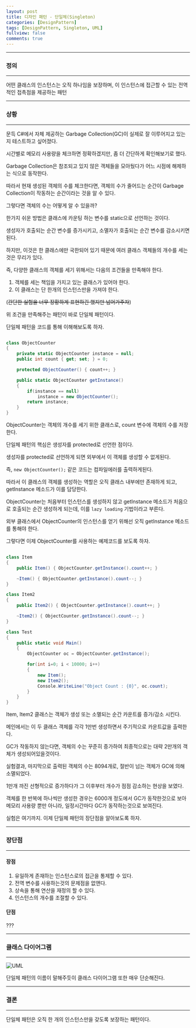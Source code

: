 ```yaml
---
layout: post
title: 디자인 패턴 - 단일체(Singleton)
categories: [DesignPattern]
tags: [DesignPattern, Singleton, UML]
fullview: false
comments: true
---
```


----

### 정의

----

어떤 클래스의 인스턴스는 오직 하나임을 보장하며, 이 인스턴스에 접근할 수 있는 전역적인 접촉점을 제공하는 패턴

----

### 상황

----

문득 C#에서 자체 제공하는 Garbage Collection(GC)이 실제로 잘 이루어지고 있는지 테스트하고 싶어졌다.

시간별로 메모리 사용량을 체크하면 정확하겠지만, 좀 더 간단하게 확인해보기로 했다.

Garbage Collection은 참조되고 있지 않은 객체들을 모아뒀다가 어느 시점에 해제하는 식으로 동작한다.

따라서 현재 생성된 객체의 수를 체크한다면, 객체의 수가 줄어드는 순간이 Garbage Collection이 작동하는 순간이라는 것을 알 수 있다.

그렇다면 객체의 수는 어떻게 알 수 있을까?

한가지 쉬운 방법은 클래스에 카운팅 하는 변수를 static으로 선언하는 것이다.

생성자가 호출되는 순간 변수를 증가시키고, 소멸자가 호출되는 순간 변수를 감소시키면 된다.

하지만, 이것은 한 클래스에만 국한되어 있기 때문에 여러 클래스 객체들의 개수를 세는것은 무리가 있다.

즉, 다양한 클래스의 객체를 세기 위해서는 다음의 조건들을 만족해야 한다.

1. 객체를 세는 책임을 가지고 있는 클래스가 있어야 한다.
2. 이 클래스는 단 한개의 인스턴스만을 가져야 한다.

(~~간단한 실험을 너무 장황하게 표현하긴 했지만 넘어가주자~~)

위 조건을 만족해주는 패턴이 바로 단일체 패턴이다.

단일체 패턴을 코드를 통해 이해해보도록 하자.

```csharp

class ObjectCounter
{
    private static ObjectCounter instance = null;
    public int count { get; set; } = 0;

    protected ObjectCounter() { count++; }

    public static ObjectCounter getInstance()
    {
        if(instance == null)
            instance = new ObjectCounter();
        return instance;
    }
}

```

ObjectCounter는 객체의 개수를 세기 위한 클래스로, count 변수에 객체의 수를 저장한다.

단일체 패턴의 핵심은 생성자를 protected로 선언한 점이다.

생성자를 protected로 선언하게 되면 외부에서 이 객체를 생성할 수 없게된다.

즉, `new ObjectCounter();` 같은 코드는 컴파일에러를 출력하게된다.

따라서 이 클래스의 객체를 생성하는 역할은 오직 클래스 내부에만 존재하게 되고, getInstance 메소드가 이를 담당한다.

ObjectCounter는 처음부터 인스턴스를 생성하지 않고 getInstance 메소드가 처음으로 호출되는 순간 생성하게 되는데,
이를 `lazy loading` 기법이라고 부른다.

외부 클래스에서 ObjectCounter의 인스턴스를 얻기 위해선 오직 getInstance 메소드를 통해야 한다.

그렇다면 이제 ObjectCounter를 사용하는 예제코드를 보도록 하자.

```csharp

class Item
{
    public Item() { ObjectCounter.getInstance().count++; }

    ~Item() { ObjectCounter.getInstance().count--; }
}

class Item2
{
    public Item2() { ObjectCounter.getInstance().count++; }

    ~Item2() { ObjectCounter.getInstance().count--; }
}

class Test
{
    public static void Main()
    {
        ObjectCounter oc = ObjectCounter.getInstance();

        for(int i=0; i < 10000; i++)
        {
            new Item();
            new Item2();
            Console.WriteLine("Object Count : {0}", oc.count);
        }
    }
} 

```

Item, Item2 클래스는 객체가 생성 또는 소멸되는 순간 카운트를 증가/감소 시킨다.

메인에서는 이 두 클래스 객체를 각각 1만번 생성하면서 주기적으로 카운트값을 출력한다.

GC가 작동하지 않는다면, 객체의 수는 꾸준히 증가하여 최종적으로는 대략 2만개의 객체가 생성되어있을것이다.

실험결과, 마지막으로 출력된 객체의 수는 8094개로, 절반이 넘는 객체가 GC에 의해 소멸되었다.

1만개 까진 선형적으로 증가하다가 그 이후부터 개수가 점점 감소하는 현상을 보였다.

객체를 한 반복에 하나씩만 생성한 경우는 6000개 정도에서 GC가 동작한것으로 보아 메모리 사용량 뿐만 아니라, 일정시간마다 GC가 동작하는것으로 보여진다.

실험은 여기까지. 이제 단일체 패턴의 장단점을 알아보도록 하자.

----

### 장단점

----

#### 장점

1. 유일하게 존재하는 인스턴스로의 접근을 통제할 수 있다.
2. 전역 변수를 사용하는것의 문제점을 없앤다.
3. 상속을 통해 연산을 재정의 할 수 있다.
4. 인스턴스의 개수를 조절할 수 있다.

#### 단점

???

----

### 클래스 다이어그램

----

![UML](http://imgur.com/uUfyy9d.jpg)

단일체 패턴의 이름이 말해주듯이 클래스 다이어그램 또한 매우 단순해진다.

----

### 결론

----

단일체 패턴은 오직 한 개의 인스턴스만을 갖도록 보장하는 패턴이다.